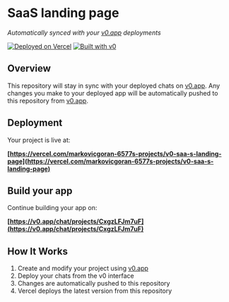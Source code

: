 # SaaS landing page

*Automatically synced with your [v0.app](https://v0.app) deployments*

[![Deployed on Vercel](https://img.shields.io/badge/Deployed%20on-Vercel-black?style=for-the-badge&logo=vercel)](https://vercel.com/markovicgoran-6577s-projects/v0-saa-s-landing-page)
[![Built with v0](https://img.shields.io/badge/Built%20with-v0.app-black?style=for-the-badge)](https://v0.app/chat/projects/CxgzLFJm7uF)

## Overview

This repository will stay in sync with your deployed chats on [v0.app](https://v0.app).
Any changes you make to your deployed app will be automatically pushed to this repository from [v0.app](https://v0.app).

## Deployment

Your project is live at:

**[https://vercel.com/markovicgoran-6577s-projects/v0-saa-s-landing-page](https://vercel.com/markovicgoran-6577s-projects/v0-saa-s-landing-page)**

## Build your app

Continue building your app on:

**[https://v0.app/chat/projects/CxgzLFJm7uF](https://v0.app/chat/projects/CxgzLFJm7uF)**

## How It Works

1. Create and modify your project using [v0.app](https://v0.app)
2. Deploy your chats from the v0 interface
3. Changes are automatically pushed to this repository
4. Vercel deploys the latest version from this repository